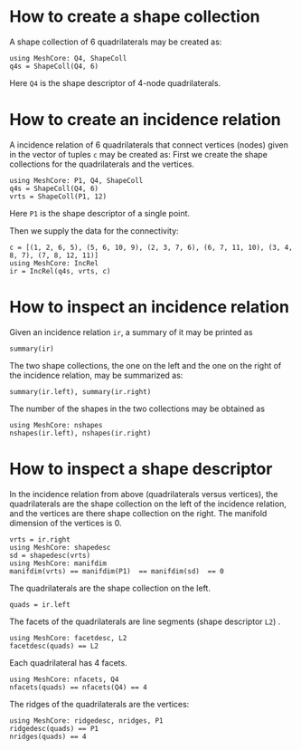# How to create a shape collection

A shape collection of 6 quadrilaterals may be created as:
```
using MeshCore: Q4, ShapeColl
q4s = ShapeColl(Q4, 6)
```

Here `Q4` is the shape descriptor of 4-node quadrilaterals.


# How to create an incidence relation

A incidence relation of 6 quadrilaterals that connect vertices (nodes) given in the vector of tuples `c` may be created as: First we create the shape collections for the quadrilaterals and the vertices. 
```
using MeshCore: P1, Q4, ShapeColl
q4s = ShapeColl(Q4, 6)
vrts = ShapeColl(P1, 12)
```
Here `P1` is the shape descriptor of a single point.

Then we supply the data for the connectivity:
```
c = [(1, 2, 6, 5), (5, 6, 10, 9), (2, 3, 7, 6), (6, 7, 11, 10), (3, 4, 8, 7), (7, 8, 12, 11)]
using MeshCore: IncRel
ir = IncRel(q4s, vrts, c)
```

# How to inspect an incidence relation

Given an incidence relation `ir`, a summary of it may be printed as 
```
summary(ir) 
```
The two shape collections, the one on the left and the one on the right of the incidence relation, may be summarized as:
```
summary(ir.left), summary(ir.right)  
```

The number of the shapes in the two collections may be obtained as
```
using MeshCore: nshapes
nshapes(ir.left), nshapes(ir.right)  
```

# How to inspect a shape descriptor

In the incidence relation from above (quadrilaterals versus vertices), the quadrilaterals are the shape collection on the left of the incidence relation, and the vertices are there shape collection on the right. The manifold dimension of the vertices is 0.
```
vrts = ir.right
using MeshCore: shapedesc
sd = shapedesc(vrts)
using MeshCore: manifdim
manifdim(vrts) == manifdim(P1)  == manifdim(sd)  == 0
```
The quadrilaterals are the shape collection on the left.
```
quads = ir.left
```
The facets of the quadrilaterals are line segments (shape descriptor `L2`) .

```
using MeshCore: facetdesc, L2
facetdesc(quads) == L2
```
Each quadrilateral has 4 facets.
```
using MeshCore: nfacets, Q4
nfacets(quads) == nfacets(Q4) == 4
```
The ridges of the quadrilaterals are the vertices:
```
using MeshCore: ridgedesc, nridges, P1
ridgedesc(quads) == P1
nridges(quads) == 4
```